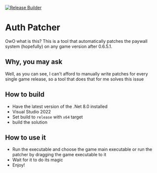 [![Release Builder](https://github.com/OpenYiffGames/HeatGame/actions/workflows/release.yml/badge.svg)](https://github.com/OpenYiffGames/HeatGame/actions/workflows/release.yml)

# Auth Patcher

OwO what is this? This is a tool that automatically patches the paywall system (hopefully) on any game version after 0.6.5.1.

## Why, you may ask
Well, as you can see, I can't afford to manually write patches for every single game release, so a tool that does that for me solves this issue

## How to build
- Have the latest version of the .Net 8.0 installed
- Visual Studio 2022
- Set build to `release` with `x64` target
- build the solution

## How to use it
- Run the executable and choose the game main executable or run the patcher by dragging the game executable to it
- Wait for it to do its magic
- Enjoy!